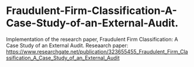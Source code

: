 # Fraudulent-Firm-Classification-A-Case-Study-of-an-External-Audit.
Implementation of the research paper, Fraudulent Firm Classification: A Case Study of an External Audit.
Reseaarch paper: 
https://www.researchgate.net/publication/323655455_Fraudulent_Firm_Classification_A_Case_Study_of_an_External_Audit
